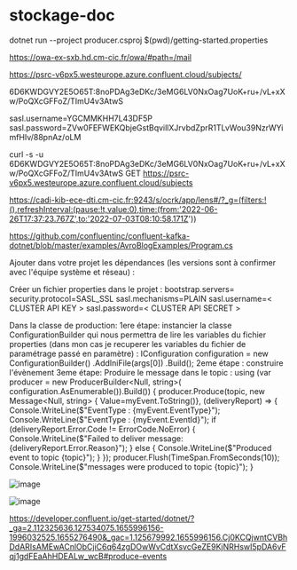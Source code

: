 # stockage-doc
dotnet run --project producer.csproj $(pwd)/getting-started.properties

https://owa-ex-sxb.hd.cm-cic.fr/owa/#path=/mail

https://psrc-v6px5.westeurope.azure.confluent.cloud/subjects/

6D6KWDGVY2E5O65T:8noPDAg3eDKc/3eMG6LV0NxOag7UoK+ru+/vL+xXw/PoQXcGFFoZ/TImU4v3AtwS

sasl.username=YGCMMKHH7L43DF5P
sasl.password=ZVw0FEFWEKQbjeGstBqvillXJrvbdZprR1TLvWou39NzrWYimfHIv/88pnAz/oLM

curl -s -u  6D6KWDGVY2E5O65T:8noPDAg3eDKc/3eMG6LV0NxOag7UoK+ru+/vL+xXw/PoQXcGFFoZ/TImU4v3AtwS GET https://psrc-v6px5.westeurope.azure.confluent.cloud/subjects

https://cadi-kib-ece-dti.cm-cic.fr:9243/s/ocrk/app/lens#/?_g=(filters:!(),refreshInterval:(pause:!t,value:0),time:(from:'2022-06-26T17:37:23.767Z',to:'2022-07-03T08:10:58.171Z'))

https://github.com/confluentinc/confluent-kafka-dotnet/blob/master/examples/AvroBlogExamples/Program.cs

Ajouter dans votre projet les dépendances (les versions sont à confirmer avec l'équipe système et réseau) : 

  <ItemGroup>
    <PackageReference Include="Confluent.Kafka" Version="1.8.2" />
    <PackageReference Include="Microsoft.Extensions.Configuration" Version="6.0.0" />
    <PackageReference Include="Microsoft.Extensions.Configuration.Binder" Version="6.0.0" />
    <PackageReference Include="Microsoft.Extensions.Configuration.Ini" Version="6.0.0" />
  </ItemGroup>

Créer un fichier properties dans le projet : 
bootstrap.servers=
security.protocol=SASL_SSL
sasl.mechanisms=PLAIN
sasl.username=< CLUSTER API KEY >
sasl.password=< CLUSTER API SECRET >

Dans la classe de production:
		1ere étape: instancier la classe ConfigurationBuilder qui nous permettra de lire les variables du fichier properties (dans mon cas je recuperer les variables du fichier de paramétrage passé en paramètre) :
	   IConfiguration configuration = new ConfigurationBuilder()
	            .AddIniFile(args[0])
	            .Build();
		2eme étape : construire l'évènement 
		3eme étape: Produire le message dans le topic : 
			using (var producer = new ProducerBuilder<Null, string>(
			            configuration.AsEnumerable()).Build())
			        {
			            producer.Produce(topic, new Message<Null, string> { Value=myEvent.ToString()},
			                    (deliveryReport) =>
			                    {   
			                        Console.WriteLine($"EventType : {myEvent.EventType}");
			                        Console.WriteLine($"EventType : {myEvent.EventId}");
			                        if (deliveryReport.Error.Code != ErrorCode.NoError)
			                        {
			                            Console.WriteLine($"Failed to deliver message: {deliveryReport.Error.Reason}");
			                        }
			                        else
			                        {
			                            Console.WriteLine($"Produced event to topic {topic}");
			                        }
			                    });
			            producer.Flush(TimeSpan.FromSeconds(10));
			            Console.WriteLine($"messages were produced to topic {topic}");
			        }
			












![image](https://user-images.githubusercontent.com/108058805/175831997-eba8b925-4b55-4ae4-ac72-2d9e1b124497.png)








![image](https://user-images.githubusercontent.com/108058805/175830315-b3a60416-e19c-4b59-8312-1ff6c7d86543.png)





https://developer.confluent.io/get-started/dotnet/?_ga=2.112325636.127534075.1655996156-1996032525.1655276490&_gac=1.125679992.1655996156.Cj0KCQjwntCVBhDdARIsAMEwACnlObCjiC6q64zgDOwWvCdtXsvcGeZE9KjNRHswI5pDA6vFqj1gdFEaAhHDEALw_wcB#produce-events
